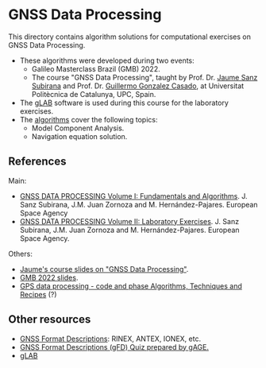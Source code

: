 # GNSS Data Processing

This directory contains algorithm solutions for computational exercises on GNSS Data Processing.

- These algorithms were developed during two events:
  - Galileo Masterclass Brazil (GMB) 2022.
  - The course "GNSS Data Processing", taught by Prof. Dr. [Jaume Sanz Subirana] and Prof. Dr. [Guillermo Gonzalez Casado], at Universitat Politècnica de Catalunya, UPC, Spain.
- The [gLAB] software is used during this course for the laboratory exercises.
- The [algorithms] cover the following topics:
  - Model Component Analysis.
  - Navigation equation solution.

## References
Main:
- [GNSS DATA PROCESSING Volume I: Fundamentals and Algorithms][4]. J. Sanz Subirana, J.M. Juan Zornoza and M. Hernández-Pajares. European Space Agency
- [GNSS DATA PROCESSING Volume II: Laboratory Exercises][4]. J. Sanz Subirana, J.M. Juan Zornoza and M. Hernández-Pajares. European Space Agency.

Others:
- [Jaume's course slides on "GNSS Data Processing"][1].
- [GMB 2022 slides][3].
- [GPS data processing - code and phase Algorithms, Techniques and Recipes][2] (?)

## Other resources

- [GNSS Format Descriptions]: RINEX, ANTEX, IONEX, etc.
- [GNSS Format Descriptions (gFD) Quiz prepared by gAGE.][5]
- [gLAB]

[Jaume Sanz Subirana]: https://gage.upc.edu/en/personnel/permanent-staff/jaume.sanz
[Guillermo Gonzalez Casado]: https://gage.upc.edu/en/personnel/permanent-staff/dr-guillermo-gonzalez-casado
[algorithms]: https://server.gage.upc.edu/TEACHING_MATERIAL/GMB2022/SOFTWARE/
[1]: https://gage.upc.edu/486/gage/en/en/learning-materials/software-tools/glab-tool-suite-links/glab-tutorials/gnss-tutorials
[2]: https://gage.upc.edu/en/learning-materials/library/gnss-books/gps-data-processing-code-and-phase-algorithms-techniques-and-recipes
[3]: https://gage.upc.edu/en/learning-materials/library/gnss-webinars/gic-masterclass-brazil-2022
[4]: https://gage.upc.edu/en/learning-materials/library/gnss-books/gnss-data-processing-book
[GNSS Format Descriptions]: https://gage.upc.edu/en/learning-materials/library/gnss-format-descriptions
[5]: https://server.gage.upc.edu/gLAB/HTML/GNSS_standard_format_files.pdf
[gLAB]: https://gage.upc.edu/en/learning-materials/software-tools/glab-tool-suite
